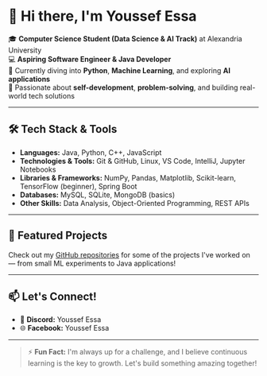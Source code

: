 # 👋 Hi there, I'm Youssef Essa

🎓 **Computer Science Student (Data Science & AI Track)** at Alexandria University  
💻 **Aspiring Software Engineer & Java Developer**  
🌱 Currently diving into **Python**, **Machine Learning**, and exploring **AI applications**  
🚀 Passionate about **self-development**, **problem-solving**, and building real-world tech solutions  

---

## 🛠️ Tech Stack & Tools

- **Languages:** Java, Python, C++, JavaScript  
- **Technologies & Tools:** Git & GitHub, Linux, VS Code, IntelliJ, Jupyter Notebooks  
- **Libraries & Frameworks:** NumPy, Pandas, Matplotlib, Scikit-learn, TensorFlow (beginner), Spring Boot  
- **Databases:** MySQL, SQLite, MongoDB (basics)  
- **Other Skills:** Data Analysis, Object-Oriented Programming, REST APIs

---

## 📌 Featured Projects

Check out my [GitHub repositories](https://github.com/YoussefEssa22?tab=repositories) for some of the projects I've worked on — from small ML experiments to Java applications!

---

## 📫 Let's Connect!

- 💬 **Discord:** Youssef Essa
- 🌐 **Facebook:** Youssef Essa

---

> ⚡ **Fun Fact:** I'm always up for a challenge, and I believe continuous learning is the key to growth. Let's build something amazing together!

